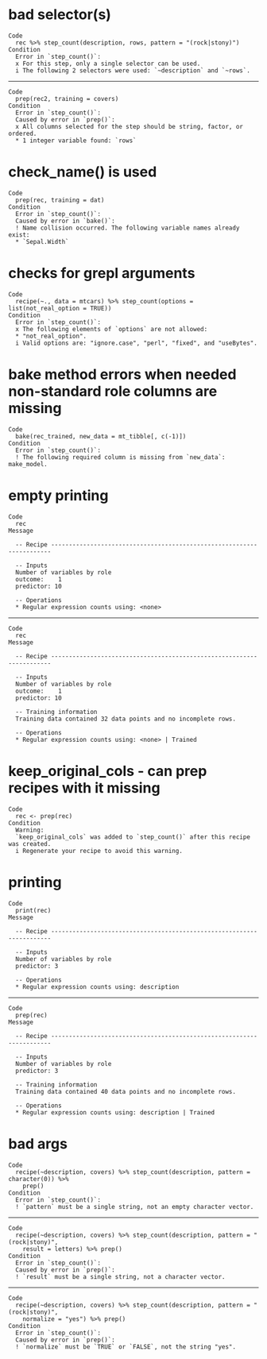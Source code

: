 # bad selector(s)

    Code
      rec %>% step_count(description, rows, pattern = "(rock|stony)")
    Condition
      Error in `step_count()`:
      x For this step, only a single selector can be used.
      i The following 2 selectors were used: `~description` and `~rows`.

---

    Code
      prep(rec2, training = covers)
    Condition
      Error in `step_count()`:
      Caused by error in `prep()`:
      x All columns selected for the step should be string, factor, or ordered.
      * 1 integer variable found: `rows`

# check_name() is used

    Code
      prep(rec, training = dat)
    Condition
      Error in `step_count()`:
      Caused by error in `bake()`:
      ! Name collision occurred. The following variable names already exist:
      * `Sepal.Width`

# checks for grepl arguments

    Code
      recipe(~., data = mtcars) %>% step_count(options = list(not_real_option = TRUE))
    Condition
      Error in `step_count()`:
      x The following elements of `options` are not allowed:
      * "not_real_option".
      i Valid options are: "ignore.case", "perl", "fixed", and "useBytes".

# bake method errors when needed non-standard role columns are missing

    Code
      bake(rec_trained, new_data = mt_tibble[, c(-1)])
    Condition
      Error in `step_count()`:
      ! The following required column is missing from `new_data`: make_model.

# empty printing

    Code
      rec
    Message
      
      -- Recipe ----------------------------------------------------------------------
      
      -- Inputs 
      Number of variables by role
      outcome:    1
      predictor: 10
      
      -- Operations 
      * Regular expression counts using: <none>

---

    Code
      rec
    Message
      
      -- Recipe ----------------------------------------------------------------------
      
      -- Inputs 
      Number of variables by role
      outcome:    1
      predictor: 10
      
      -- Training information 
      Training data contained 32 data points and no incomplete rows.
      
      -- Operations 
      * Regular expression counts using: <none> | Trained

# keep_original_cols - can prep recipes with it missing

    Code
      rec <- prep(rec)
    Condition
      Warning:
      `keep_original_cols` was added to `step_count()` after this recipe was created.
      i Regenerate your recipe to avoid this warning.

# printing

    Code
      print(rec)
    Message
      
      -- Recipe ----------------------------------------------------------------------
      
      -- Inputs 
      Number of variables by role
      predictor: 3
      
      -- Operations 
      * Regular expression counts using: description

---

    Code
      prep(rec)
    Message
      
      -- Recipe ----------------------------------------------------------------------
      
      -- Inputs 
      Number of variables by role
      predictor: 3
      
      -- Training information 
      Training data contained 40 data points and no incomplete rows.
      
      -- Operations 
      * Regular expression counts using: description | Trained

# bad args

    Code
      recipe(~description, covers) %>% step_count(description, pattern = character(0)) %>%
        prep()
    Condition
      Error in `step_count()`:
      ! `pattern` must be a single string, not an empty character vector.

---

    Code
      recipe(~description, covers) %>% step_count(description, pattern = "(rock|stony)",
        result = letters) %>% prep()
    Condition
      Error in `step_count()`:
      Caused by error in `prep()`:
      ! `result` must be a single string, not a character vector.

---

    Code
      recipe(~description, covers) %>% step_count(description, pattern = "(rock|stony)",
        normalize = "yes") %>% prep()
    Condition
      Error in `step_count()`:
      Caused by error in `prep()`:
      ! `normalize` must be `TRUE` or `FALSE`, not the string "yes".

